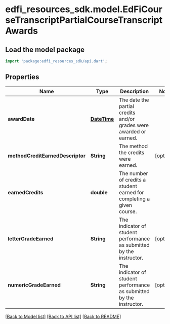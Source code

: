 # edfi_resources_sdk.model.EdFiCourseTranscriptPartialCourseTranscriptAwards

## Load the model package
```dart
import 'package:edfi_resources_sdk/api.dart';
```

## Properties
Name | Type | Description | Notes
------------ | ------------- | ------------- | -------------
**awardDate** | [**DateTime**](DateTime.md) | The date the partial credits and/or grades were awarded or earned. | 
**methodCreditEarnedDescriptor** | **String** | The method the credits were earned. | [optional] 
**earnedCredits** | **double** | The number of credits a student earned for completing a given course. | 
**letterGradeEarned** | **String** | The indicator of student performance as submitted by the instructor. | [optional] 
**numericGradeEarned** | **String** | The indicator of student performance as submitted by the instructor. | [optional] 

[[Back to Model list]](../README.md#documentation-for-models) [[Back to API list]](../README.md#documentation-for-api-endpoints) [[Back to README]](../README.md)


